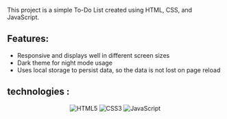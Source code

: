 This project is a simple To-Do List created using HTML, CSS, and JavaScript. 

## Features:
- Responsive and displays well in different screen sizes
- Dark theme for night mode usage
- Uses local storage to persist data, so the data is not lost on page reload

## technologies : 
<div align="center">

  ![HTML5](https://img.shields.io/badge/html5-%23E34F26.svg?style=for-the-badge&logo=html5&logoColor=white) ![CSS3](https://img.shields.io/badge/css3-%231572B6.svg?style=for-the-badge&logo=css3&logoColor=white) ![JavaScript](https://img.shields.io/badge/javascript-%23323330.svg?style=for-the-badge&logo=javascript&logoColor=%23F7DF1E)
  
</div>
